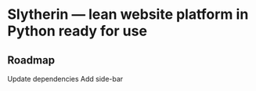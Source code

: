 # Slytherin — lean website platform in Python ready for use

## Roadmap

Update dependencies
Add side-bar

